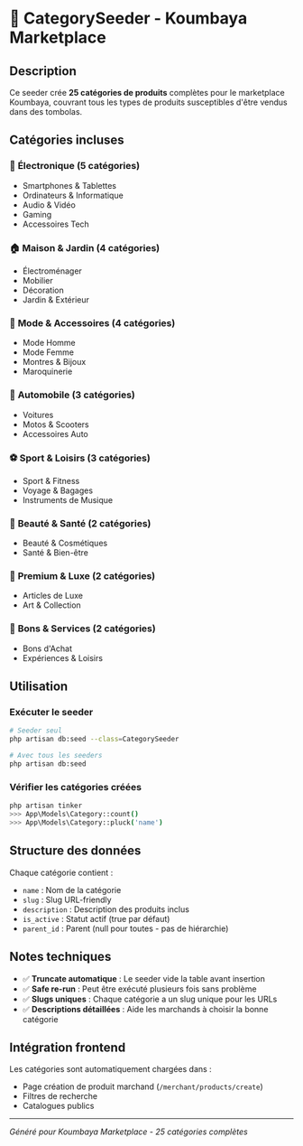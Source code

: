# 📂 CategorySeeder - Koumbaya Marketplace

## Description

Ce seeder crée **25 catégories de produits** complètes pour le marketplace Koumbaya, couvrant tous les types de produits susceptibles d'être vendus dans des tombolas.

## Catégories incluses

### 🔌 **Électronique (5 catégories)**
- Smartphones & Tablettes
- Ordinateurs & Informatique  
- Audio & Vidéo
- Gaming
- Accessoires Tech

### 🏠 **Maison & Jardin (4 catégories)**
- Électroménager
- Mobilier
- Décoration
- Jardin & Extérieur

### 👕 **Mode & Accessoires (4 catégories)**
- Mode Homme
- Mode Femme
- Montres & Bijoux
- Maroquinerie

### 🚗 **Automobile (3 catégories)**
- Voitures
- Motos & Scooters
- Accessoires Auto

### ⚽ **Sport & Loisirs (3 catégories)**
- Sport & Fitness
- Voyage & Bagages
- Instruments de Musique

### 💄 **Beauté & Santé (2 catégories)**
- Beauté & Cosmétiques
- Santé & Bien-être

### 💎 **Premium & Luxe (2 catégories)**
- Articles de Luxe
- Art & Collection

### 🎁 **Bons & Services (2 catégories)**
- Bons d'Achat
- Expériences & Loisirs

## Utilisation

### Exécuter le seeder
```bash
# Seeder seul
php artisan db:seed --class=CategorySeeder

# Avec tous les seeders
php artisan db:seed
```

### Vérifier les catégories créées
```bash
php artisan tinker
>>> App\Models\Category::count()
>>> App\Models\Category::pluck('name')
```

## Structure des données

Chaque catégorie contient :
- `name` : Nom de la catégorie
- `slug` : Slug URL-friendly
- `description` : Description des produits inclus
- `is_active` : Statut actif (true par défaut)
- `parent_id` : Parent (null pour toutes - pas de hiérarchie)

## Notes techniques

- ✅ **Truncate automatique** : Le seeder vide la table avant insertion
- ✅ **Safe re-run** : Peut être exécuté plusieurs fois sans problème
- ✅ **Slugs uniques** : Chaque catégorie a un slug unique pour les URLs
- ✅ **Descriptions détaillées** : Aide les marchands à choisir la bonne catégorie

## Intégration frontend

Les catégories sont automatiquement chargées dans :
- Page création de produit marchand (`/merchant/products/create`)
- Filtres de recherche
- Catalogues publics

---

*Généré pour Koumbaya Marketplace - 25 catégories complètes*